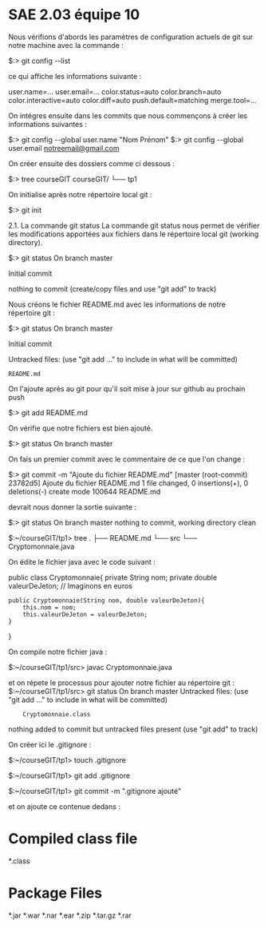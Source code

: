 # SAE 2.03 équipe 10

Nous vérifions d'abords les paramètres de configuration actuels de git sur notre machine avec la commande :

$:> git config --list

ce qui affiche les informations suivante :

user.name=...
user.email=...
color.status=auto
color.branch=auto
color.interactive=auto
color.diff=auto
push.default=matching
merge.tool=...

On intégres ensuite dans les commits que nous commençons à créer les informations suivantes :

$:> git config --global user.name "Nom Prénom"
$:> git config --global user.email notreemail@gmail.com

On créer ensuite des dossiers comme ci dessous :

$:> tree courseGIT
courseGIT/
└── tp1

On initialise après notre répertoire local git :

$:> git init

2.1. La commande git status
La commande git status nous permet de vérifier les modifications apportées aux fichiers dans le répertoire local git (working directory).

$:> git status
On branch master

Initial commit

nothing to commit (create/copy files and use "git add" to track)

Nous créons le fichier README.md avec les informations de notre répertoire git :

$:> git status
On branch master

Initial commit

Untracked files:
  (use "git add <file>..." to include in what will be committed)

	README.md
  
  On l'ajoute après au git pour qu'il soit mise à jour sur github au prochain push
  
  $:> git add README.md

  On vérifie que notre fichiers est bien ajouté.
  
$:> git status
On branch master
  
  On fais un premier commit avec le commentaire de ce que l'on change :
  
$:> git commit -m "Ajoute du fichier README.md"
[master (root-commit) 23782d5] Ajoute du fichier README.md
 1 file changed, 0 insertions(+), 0 deletions(-)
 create mode 100644 README.md
  
  devrait nous donner la sortie suivante :

$:> git status
On branch master
nothing to commit, working directory clean
  
  $:~/courseGIT/tp1> tree
.
├── README.md
└── src
    └── Cryptomonnaie.java
  
On édite le fichier java avec le code suivant :

public class Cryptomonnaie{
    private String nom;
    private double valeurDeJeton; // Imaginons en euros

    public Cryptomonnaie(String nom, double valeurDeJeton){
        this.nom = nom;
        this.valeurDeJeton = valeurDeJeton;
    }
}

  On compile notre fichier java :
  
  $:~/courseGIT/tp1/src> javac Cryptomonnaie.java

  et on répete le processus pour ajouter notre fichier au répertoire git : 
$:~/courseGIT/tp1/src> git status
On branch master
Untracked files:
  (use "git add <file>..." to include in what will be committed)

        Cryptomonnaie.class

nothing added to commit but untracked files present (use "git add" to track)

On créer ici le .gitignore :

$:~/courseGIT/tp1> touch .gitignore

$:~/courseGIT/tp1> git add .gitignore
	
$:~/courseGIT/tp1> git commit -m ".gitignore ajouté"

et on ajoute ce contenue dedans :

# Compiled class file
*.class

# Package Files 
*.jar
*.war
*.nar
*.ear
*.zip
*.tar.gz
*.rar
